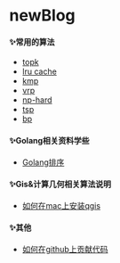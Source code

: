 # newBlog

#### ✨常用的算法

* [topk](https://github.com/WenRuige/newblog/tree/master/topk)
* [lru cache](https://github.com/WenRuige/newblog/tree/master/lru)
* [kmp]()
* [vrp]()
* [np-hard]()
* [tsp]()
* [bp]()





#### ✨Golang相关资料学些
* [Golang排序](https://github.com/WenRuige/newblog/blob/master/sequence/golangsequence.md)

#### ✨Gis&计算几何相关算法说明

* [如何在mac上安装qgis](https://github.com/WenRuige/newblog/blob/master/other/macinstallqgis.md)





#### ✨其他

* [如何在github上贡献代码](https://github.com/WenRuige/newblog/blob/master/other/howtocontributioncodetogithub.md)
